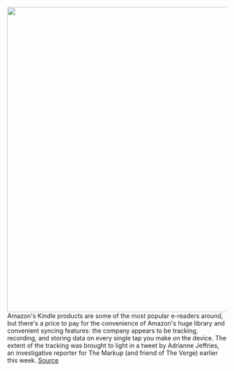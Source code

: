 <img src='https://cdn.vox-cdn.com/thumbor/A8qrtGli5sRhUyyrwf_uPVnKHWk=/0x0:2040x1360/1200x800/filters:focal(857x517:1183x843)/cdn.vox-cdn.com/uploads/chorus_image/image/66229094/akrales_181101_3056_0224.0.jpg' width='700px' /><br/>
Amazon's Kindle products are some of the most popular e-readers around, but there's a price to pay for the convenience of Amazon's huge library and convenient syncing features: the company appears to be tracking, recording, and storing data on every single tap you make on the device. The extent of the tracking was brought to light in a tweet by Adrianne Jeffries, an investigative reporter for The Markup (and friend of The Verge) earlier this week.
<a href='https://www.theverge.com/2020/1/31/21117217/amazon-kindle-tracking-page-turn-taps-e-reader-privacy-policy-security-whispersync'> Source <a/>